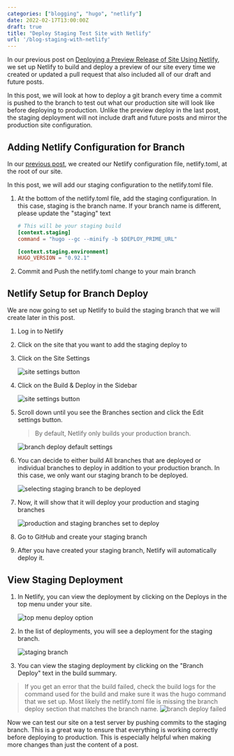```yaml
---
categories: ["blogging", "hugo", "netlify"]
date: 2022-02-17T13:00:00Z
draft: true
title: "Deploy Staging Test Site with Netlify"
url: '/blog-staging-with-netlify'
---
```

In our previous post on [Deploying a Preview Release of Site Using Netlify](/blog-preview-with-netlify), we set up Netlify to build and deploy a preview of our site every time we created or updated a pull request that also included all of our draft and future posts.

In this post, we will look at how to deploy a git branch every time a commit is pushed to the branch to test out what our production site will look like before deploying to production. Unlike the preview deploy in the last post, the staging deployment will not include draft and future posts and mirror the production site configuration.

<!--more-->

## Adding Netlify Configuration for Branch

In our [previous post](/blog-preview-with-netlify), we created our Netlify configuration file, netlify.toml, at the root of our site.

In this post, we will add our staging configuration to the netlify.toml file.

1. At the bottom of the netlify.toml file, add the staging configuration. In this case, staging is the branch name. If your branch name is different, please update the "staging" text

    ```toml
    # This will be your staging build
    [context.staging]
    command = "hugo --gc --minify -b $DEPLOY_PRIME_URL"

    [context.staging.environment]
    HUGO_VERSION = "0.92.1"
    ```

1. Commit and Push the netlify.toml change to your main branch

## Netlify Setup for Branch Deploy

We are now going to set up Netlify to build the staging branch that we will create later in this post.

1. Log in to Netlify
1. Click on the site that you want to add the staging deploy to
1. Click on the Site Settings

    ![site settings button](/images/hugo/deploy-netlify-preview/netlify-preview-step-1.png)

1. Click on the Build & Deploy in the Sidebar

    ![site settings button](/images/hugo/deploy-netlify-preview/netlify-preview-step-2.png)

1. Scroll down until you see the Branches section and click the Edit settings button.
   > By default, Netlify only builds your production branch.

    ![branch deploy default settings](/images/hugo/deploy-netlify-staging/netlify-branch-deploy-step-1.png)

1. You can decide to either build All branches that are deployed or individual branches to deploy in addition to your production branch. In this case, we only want our staging branch to be deployed.

    ![selecting staging branch to be deployed](/images/hugo/deploy-netlify-staging/netlify-branch-deploy-step-3.png)

1. Now, it will show that it will deploy your production and staging branches

    ![production and staging branches set to deploy](/images/hugo/deploy-netlify-staging/netlify-branch-deploy-step-4.png)

1. Go to GitHub and create your staging branch
1. After you have created your staging branch, Netlify will automatically deploy it.

## View Staging Deployment

1. In Netlify, you can view the deployment by clicking on the Deploys in the top menu under your site.

    ![top menu deploy option](/images/hugo/deploy-netlify-staging/netlify-branch-deploy-step-5.png)

1. In the list of deployments, you will see a deployment for the staging branch.

    ![staging branch ](/images/hugo/deploy-netlify-staging/netlify-branch-deploy-step-7.png)

1. You can view the staging deployment by clicking on the "Branch Deploy" text in the build summary.

> If you get an error that the build failed, check the build logs for the command used for the build and make sure it was the hugo command that we set up. Most likely the netlify.toml file is missing the branch deploy section that matches the branch name. ![branch deploy failed](/images/hugo/deploy-netlify-staging/netlify-branch-deploy-step-6.png)

Now we can test our site on a test server by pushing commits to the staging branch. This is a great way to ensure that everything is working correctly before deploying to production. This is especially helpful when making more changes than just the content of a post.
